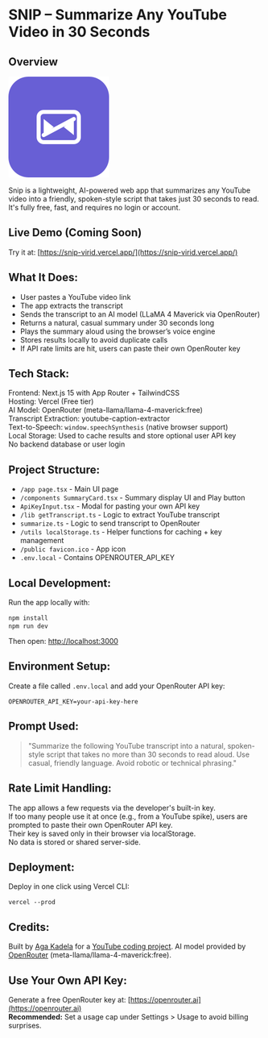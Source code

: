 # SNIP – Summarize Any YouTube Video in 30 Seconds

## Overview

![Snip Logo](public/snip-logo.svg)

Snip is a lightweight, AI-powered web app that summarizes any YouTube video into a friendly, spoken-style script that takes just 30 seconds to read. It's fully free, fast, and requires no login or account.

## Live Demo (Coming Soon)

Try it at: [https://snip-virid.vercel.app/](https://snip-virid.vercel.app/)

## What It Does:

- User pastes a YouTube video link
- The app extracts the transcript
- Sends the transcript to an AI model (LLaMA 4 Maverick via OpenRouter)
- Returns a natural, casual summary under 30 seconds long
- Plays the summary aloud using the browser’s voice engine
- Stores results locally to avoid duplicate calls
- If API rate limits are hit, users can paste their own OpenRouter key

## Tech Stack:

Frontend: Next.js 15 with App Router + TailwindCSS  
Hosting: Vercel (Free tier)  
AI Model: OpenRouter (meta-llama/llama-4-maverick:free)  
Transcript Extraction: youtube-caption-extractor  
Text-to-Speech: `window.speechSynthesis` (native browser support)  
Local Storage: Used to cache results and store optional user API key  
No backend database or user login

## Project Structure:

- `/app page.tsx` - Main UI page
- `/components SummaryCard.tsx` - Summary display UI and Play button
- `ApiKeyInput.tsx` - Modal for pasting your own API key
- `/lib getTranscript.ts` - Logic to extract YouTube transcript
- `summarize.ts` - Logic to send transcript to OpenRouter
- `/utils localStorage.ts` - Helper functions for caching + key management
- `/public favicon.ico` - App icon
- `.env.local` - Contains OPENROUTER_API_KEY

## Local Development:

Run the app locally with:

```
npm install
npm run dev
```

Then open: [http://localhost:3000](http://localhost:3000)

## Environment Setup:

Create a file called `.env.local` and add your OpenRouter API key:

```
OPENROUTER_API_KEY=your-api-key-here
```

## Prompt Used:

> "Summarize the following YouTube transcript into a natural, spoken-style script that takes no more than 30 seconds to read aloud. Use casual, friendly language. Avoid robotic or technical phrasing."

## Rate Limit Handling:

The app allows a few requests via the developer's built-in key.  
If too many people use it at once (e.g., from a YouTube spike), users are prompted to paste their own OpenRouter API key.  
Their key is saved only in their browser via localStorage.  
No data is stored or shared server-side.

## Deployment:

Deploy in one click using Vercel CLI:

```
vercel --prod
```

## Credits:

Built by [Aga Kadela](https://github.com/agakadela) for a [YouTube coding project](https://www.youtube.com/@aga-kadela). AI model provided by [OpenRouter](https://openrouter.ai) (meta-llama/llama-4-maverick:free).

## Use Your Own API Key:

Generate a free OpenRouter key at: [https://openrouter.ai](https://openrouter.ai)  
**Recommended:** Set a usage cap under Settings > Usage to avoid billing surprises.
